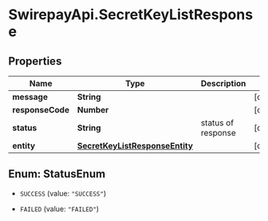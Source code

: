 # SwirepayApi.SecretKeyListResponse

## Properties

Name | Type | Description | Notes
------------ | ------------- | ------------- | -------------
**message** | **String** |  | [optional] 
**responseCode** | **Number** |  | [optional] 
**status** | **String** | status of response | [optional] 
**entity** | [**SecretKeyListResponseEntity**](SecretKeyListResponseEntity.md) |  | [optional] 



## Enum: StatusEnum


* `SUCCESS` (value: `"SUCCESS"`)

* `FAILED` (value: `"FAILED"`)





